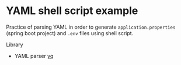 # YAML shell script example

Practice of parsing YAML in order to generate `application.properties` (spring boot project) and `.env` files using shell script.

Library
- YAML parser [yq](https://github.com/mikefarah/yq)
